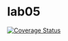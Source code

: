 # lab05
[![Coverage Status](https://coveralls.io/repos/github/luckydog228/lab05/badge.svg?branch=refs/heads/main)](https://coveralls.io/github/luckydog228/lab05?branch=refs/heads/main)
